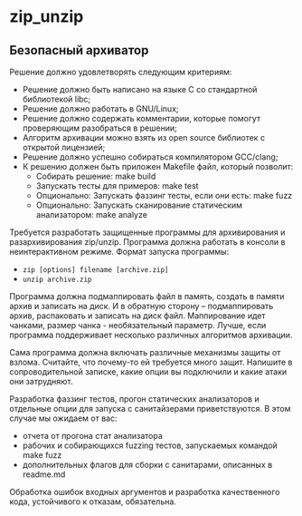 # zip_unzip

## Безопасный архиватор

Решение должно удовлетворять следующим критериям:
- Решение должно быть написано на языке C со стандартной библиотекой libc;
- Решение должно работать в GNU/Linux;
- Решение должно содержать комментарии, которые помогут проверяющим разобраться в решении;
- Алгоритм архивации можно взять из open source библиотек с открытой лицензией;
- Решение должно успешно собираться компилятором GCC/clang;
- К решению должен быть приложен Makefile файл, который позволит:
  - Собирать решение: make build
  - Запускать тесты для примеров: make test
   - Опционально: Запускать фаззинг тесты, если они есть: make fuzz
   - Опционально: Запускать сканирование статическим анализатором: make analyze

Требуется разработать защищенные программы для архивирования и разархивирования zip/unzip. Программа должна работать в консоли в неинтерактивном режиме. Формат запуска программы: 
- `zip [options] filename [archive.zip]`
- `unzip archive.zip`

Программа должна подмаппировать файл в память, создать в памяти архив и записать на диск. И в обратную сторону – подмаппировать архив, распаковать и записать на диск файл. Маппирование идет чанками, размер чанка - необязательный параметр. Лучше, если программа поддерживает несколько различных алгоритмов архивации.

Сама программа должна включать различные механизмы защиты от взлома. Считайте, что почему-то ей требуется много защит. Напишите в сопроводительной записке, какие опции вы подключили и какие атаки они затрудняют.

Разработка фаззинг тестов, прогон статических анализаторов и отдельные опции для запуска с санитайзерами приветствуются. В этом случае мы ожидаем от вас:
- отчета от прогона стат анализатора
- рабочих и собирающихся fuzzing тестов, запускаемых командой make fuzz
- дополнительных флагов для сборки с санитарами, описанных в readme.md

Обработка ошибок входных аргументов и разработка качественного кода, устойчивого к отказам, обязательна.

